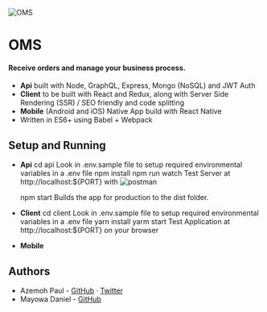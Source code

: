 ![OMS](https://thriveagric.ams3.cdn.digitaloceanspaces.com/Screen%20Shot%202019-06-02%20at%202.03.18%20PM.png)

# OMS

#### Receive orders and manage your business process.

- **Api** built with Node, GraphQL, Express, Mongo (NoSQL) and JWT Auth
- **Client** to be built with React and Redux, along with Server Side Rendering (SSR) / SEO friendly and code splitting
- **Mobile** (Android and iOS) Native App build with React Native
- Written in ES6+ using Babel + Webpack

## Setup and Running

- **Api**
  cd api
  Look in .env.sample file to setup required environmental variables in a .env file
  npm install
  npm run watch
  Test Server at http://localhost:${PORT} with ![postman](https://www.getpostman.com)

  npm start
  Builds the app for production to the dist folder.

- **Client**
  cd client
  Look in .env.sample file to setup required environmental variables in a .env file
  yarn install
  yarm start
  Test Application at http://localhost:${PORT} on your browser

- **Mobile**

## Authors

- Azemoh Paul - [GitHub](https://github.com/davycode) · [Twitter](https://twitter.com/davycode)
- Mayowa Daniel - [GitHub](https://github.com/danieloi)
